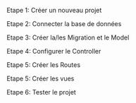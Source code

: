 Etape 1: Créer un nouveau projet

Etape 2: Connecter la base de données 

Etape 3: Créer la/les Migration et le Model

Etape 4: Configurer le Controller

Etape 5: Créer les Routes

Etape 5: Créer les vues

Etape 6: Tester le projet

